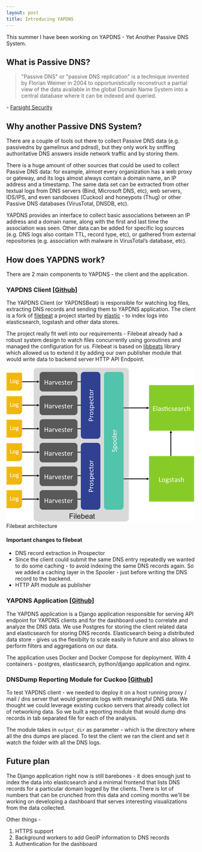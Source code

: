 ```yaml
---
layout: post
title: Introducing YAPDNS
---
```


This summer I have been working on YAPDNS - Yet Another Passive DNS System.

## What is Passive DNS?

> "Passive DNS" or "passive DNS replication" is a technique invented by Florian Weimer in 2004 to opportunistically reconstruct a partial view of the data available in the global Domain Name System into a central database where it can be indexed and queried.

\- [Farsight Security](https://www.farsightsecurity.com/Technical/Passive_DNS/)

## Why another Passive DNS System?

There are a couple of tools out there to collect Passive DNS data (e.g. passivedns by gamelinux and pdnsd), but they only work by sniffing authoritative DNS answers inside network traffic and by storing them. 

There is a huge amount of other sources that could be used to collect Passive DNS data: for example, almost every organization has a web proxy or gateway, and its logs almost always contain a domain name, an IP address and a timestamp. The same data set can be extracted from other textual logs from DNS servers (Bind, Microsoft DNS, etc), web servers, IDS/IPS, and even sandboxes (Cuckoo) and honeypots (Thug) or other Passive DNS databases (VirusTotal, DNSDB, etc). 

YAPDNS provides an interface to collect basic associations between an IP address and a domain name, along with the first and last time the association was seen. Other data can be added for specific log sources (e.g. DNS logs also contain TTL, record type, etc), or gathered from external repositories (e.g. association with malware in VirusTotal’s database, etc).

## How does YAPDNS work?

There are 2 main components to YAPDNS - the client and the application.

### YAPDNS Client [[Github](https://github.com/yapdns/yapdnsbeat)]

The YAPDNS Client (or YAPDNSBeat) is responsible for watching log files, extracting DNS records and sending them to YAPDNS application. The client is a fork of [filebeat](https://github.com/elastic/beats/tree/master/filebeat) a project started by [elastic](https://github.com/elastic/) - to index logs into elasticsearch, logstash and other data stores. 

The project really fit well into our requirements - Filebeat already had a robust system design to watch files concurrently using goroutines and managed the configuration for us. Filebeat is based on [libbeats](https://github.com/elastic/beats/) library which allowed us to extend it by adding our own publisher module that would write data to backend server HTTP API Endpoint.

![Filebeat architecture](/public/images/filebeat.png "Filebeat architecture")Filebeat architecture

#### Important changes to filebeat
- DNS record extraction in Prospector 
- Since the client could submit the same DNS entry repeatedly we wanted to do some caching - to avoid indexing the same DNS records again. So we added a caching layer in the Spooler - just before writing the DNS record to the backend.
- HTTP API module as publisher

### YAPDNS Application [[Github](https://github.com/yapdns/yapdns-app)]

The YAPDNS application is a Django application responsible for serving API endpoint for YAPDNS clients and for the dashboard used to correlate and analyze the DNS data. We use Postgres for storing the client related data and elasticsearch for storing DNS records. Elasticsearch being a distributed data store - gives us the flexibilty to scale easily in future and also allows to perform filters and aggregations on our data.

The application uses Docker and Docker Compose for deployment. With 4 containers - postgres, elasticsearch, python/django application and nginx.

### DNSDump Reporting Module for Cuckoo [[Github](https://github.com/yapdns/cuckoo-dnsdump)]

To test YAPDNS client - we needed to deploy it on a host running proxy / mail / dns server that would generate logs with meaningful DNS data. We thought we could leverage existing cuckoo servers that already collect lot of networking data. So we built a reporting module that would dump dns records in tab separated file for each of the analysis.

The module takes in `output_dir` as parameter - which is the directory where all the dns dumps are placed. To test the client we ran the client and set it watch the folder with all the DNS logs.

## Future plan

The Django application right now is still barebones - it does enough just to index the data into elasticsearch and a minimal frontend that lists DNS records for a particular domain logged by the clients. There is lot of numbers that can be crunched from this data and coming months we'll be working on developing a dashboard that serves interesting visualizations from the data collected.

Other things - 
 
1. HTTPS support
2. Background workers to add GeoIP information to DNS records
3. Authentication for the dashboard

